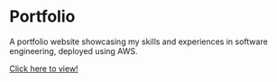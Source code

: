 # Portfolio

A portfolio website showcasing my skills and experiences in software engineering, deployed using AWS.

[Click here to view!](https://main.d36f1kd8qwfk9d.amplifyapp.com/)
